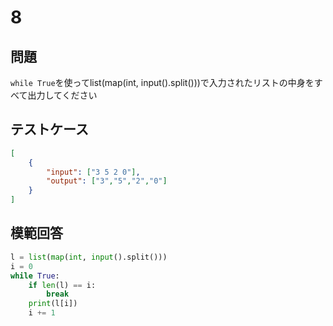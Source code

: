 # 8

## 問題

`while True`を使ってlist(map(int, input().split()))で入力されたリストの中身をすべて出力してください

## テストケース

```json
[
	{
		"input": ["3 5 2 0"],
		"output": ["3","5","2","0"]
	}
]
```

## 模範回答
```python
l = list(map(int, input().split()))
i = 0
while True:
    if len(l) == i:
        break
    print(l[i])
    i += 1
```